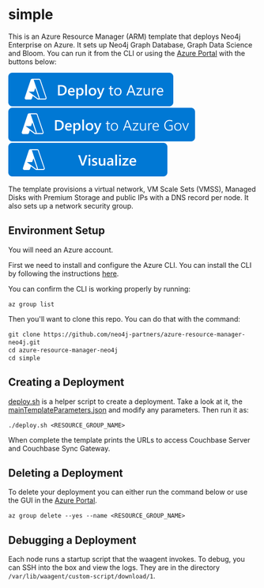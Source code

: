 # simple
This is an Azure Resource Manager (ARM) template that deploys Neo4j Enterprise on Azure.  It sets up Neo4j Graph Database, Graph Data Science and Bloom.  You can run it from the  CLI or using the [Azure Portal](https://portal.azure.com) with the buttons below:

[![Deploy to Azure](https://raw.githubusercontent.com/Azure/azure-quickstart-templates/master/1-CONTRIBUTION-GUIDE/images/deploytoazure.svg?sanitize=true)](https://portal.azure.com/#create/Microsoft.Template/uri/https%3A%2F%2Fraw.githubusercontent.com%2Fneo4j-partners%2Fazure-resource-manager-neo4j%2Fmain%2Fsimple%2FmainTemplate.json)
[![Deploy To Azure US Gov](https://raw.githubusercontent.com/Azure/azure-quickstart-templates/master/1-CONTRIBUTION-GUIDE/images/deploytoazuregov.svg?sanitize=true)](https://portal.azure.us/#create/Microsoft.Template/uri/https%3A%2F%2Fraw.githubusercontent.com%2Fneo4j-partners%2Fazure-resource-manager-neo4j%2Fmain%2Fsimple%2FmainTemplate.json)
[![Visualize](https://raw.githubusercontent.com/Azure/azure-quickstart-templates/master/1-CONTRIBUTION-GUIDE/images/visualizebutton.svg?sanitize=true)](http://armviz.io/#/?load=https%3A%2F%2Fraw.githubusercontent.com%2Fneo4j-partners%2Fazure-resource-manager-neo4j%2Fmain%2Fsimple%2FmainTemplate.json)

The template provisions a virtual network, VM Scale Sets (VMSS), Managed Disks with Premium Storage and public IPs with a DNS record per node.  It also sets up a network security group.

## Environment Setup
You will need an Azure account.

First we need to install and configure the Azure CLI.  You can install the CLI by following the instructions [here](https://docs.microsoft.com/en-us/cli/azure/install-azure-cli).

You can confirm the CLI is working properly by running:

    az group list

Then you'll want to clone this repo.  You can do that with the command:

    git clone https://github.com/neo4j-partners/azure-resource-manager-neo4j.git
    cd azure-resource-manager-neo4j
    cd simple

## Creating a Deployment
[deploy.sh](deploy.sh) is a helper script to create a deployment.  Take a look at it, the [mainTemplateParameters.json](mainTemplateParameters.json) and modify any parameters.  Then run it as:

    ./deploy.sh <RESOURCE_GROUP_NAME>

When complete the template prints the URLs to access Couchbase Server and Couchbase Sync Gateway.

## Deleting a Deployment
To delete your deployment you can either run the command below or use the GUI in the [Azure Portal](https://portal.azure.com).

    az group delete --yes --name <RESOURCE_GROUP_NAME>

## Debugging a Deployment
Each node runs a startup script that the waagent invokes.  To debug, you can SSH into the box and view the logs. They are in the directory `/var/lib/waagent/custom-script/download/1`.
